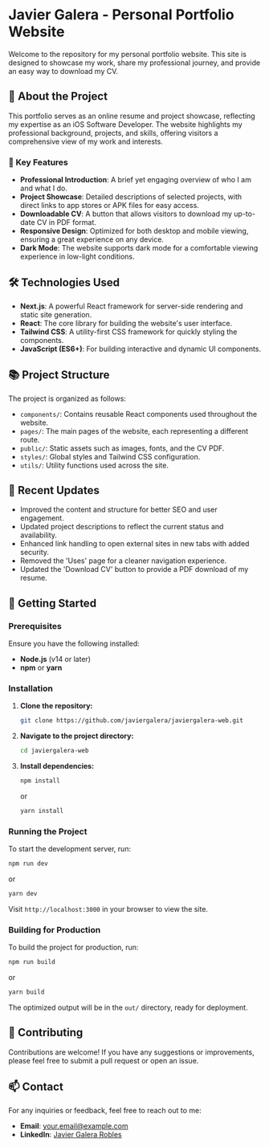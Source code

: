 # Javier Galera - Personal Portfolio Website

Welcome to the repository for my personal portfolio website. This site is designed to showcase my work, share my professional journey, and provide an easy way to download my CV.

## 🚀 About the Project

This portfolio serves as an online resume and project showcase, reflecting my expertise as an iOS Software Developer. The website highlights my professional background, projects, and skills, offering visitors a comprehensive view of my work and interests.

### 🌟 Key Features

- **Professional Introduction**: A brief yet engaging overview of who I am and what I do.
- **Project Showcase**: Detailed descriptions of selected projects, with direct links to app stores or APK files for easy access.
- **Downloadable CV**: A button that allows visitors to download my up-to-date CV in PDF format.
- **Responsive Design**: Optimized for both desktop and mobile viewing, ensuring a great experience on any device.
- **Dark Mode**: The website supports dark mode for a comfortable viewing experience in low-light conditions.

## 🛠️ Technologies Used

- **Next.js**: A powerful React framework for server-side rendering and static site generation.
- **React**: The core library for building the website's user interface.
- **Tailwind CSS**: A utility-first CSS framework for quickly styling the components.
- **JavaScript (ES6+)**: For building interactive and dynamic UI components.

## 📚 Project Structure

The project is organized as follows:

- `components/`: Contains reusable React components used throughout the website.
- `pages/`: The main pages of the website, each representing a different route.
- `public/`: Static assets such as images, fonts, and the CV PDF.
- `styles/`: Global styles and Tailwind CSS configuration.
- `utils/`: Utility functions used across the site.

## 📝 Recent Updates

- Improved the content and structure for better SEO and user engagement.
- Updated project descriptions to reflect the current status and availability.
- Enhanced link handling to open external sites in new tabs with added security.
- Removed the 'Uses' page for a cleaner navigation experience.
- Updated the 'Download CV' button to provide a PDF download of my resume.

## 🔗 Getting Started

### Prerequisites

Ensure you have the following installed:

- **Node.js** (v14 or later)
- **npm** or **yarn**

### Installation

1. **Clone the repository:**

   ```bash
   git clone https://github.com/javiergalera/javiergalera-web.git
   ```

2. **Navigate to the project directory:**

   ```bash
   cd javiergalera-web
   ```

3. **Install dependencies:**

   ```bash
   npm install
   ```

   or

   ```bash
   yarn install
   ```

### Running the Project

To start the development server, run:

```bash
npm run dev
```

or

```bash
yarn dev
```

Visit `http://localhost:3000` in your browser to view the site.

### Building for Production

To build the project for production, run:

```bash
npm run build
```

or

```bash
yarn build
```

The optimized output will be in the `out/` directory, ready for deployment.

## 🤝 Contributing

Contributions are welcome! If you have any suggestions or improvements, please feel free to submit a pull request or open an issue.


## 📫 Contact

For any inquiries or feedback, feel free to reach out to me:

- **Email**: [your.email@example.com](mailto:hello@javiergalera.com)
- **LinkedIn**: [Javier Galera Robles](https://www.linkedin.com/in/javiergalera98/)